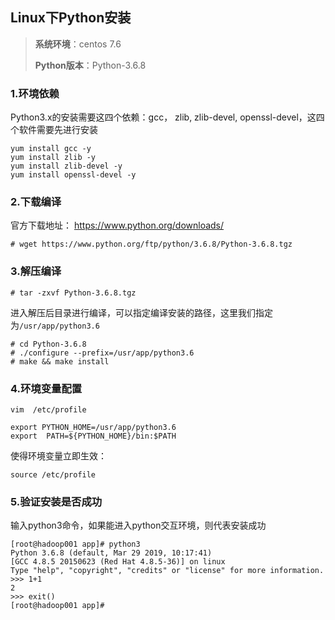 ## Linux下Python安装

>**系统环境**：centos 7.6
>
>**Python版本**：Python-3.6.8

### 1.环境依赖

Python3.x的安装需要这四个依赖：gcc， zlib, zlib-devel, openssl-devel，这四个软件需要先进行安装

```shell
yum install gcc -y
yum install zlib -y
yum install zlib-devel -y
yum install openssl-devel -y
```

### 2.下载编译

官方下载地址： https://www.python.org/downloads/

```shell
# wget https://www.python.org/ftp/python/3.6.8/Python-3.6.8.tgz
```

### 3.解压编译

```shell
# tar -zxvf Python-3.6.8.tgz
```

进入解压后目录进行编译，可以指定编译安装的路径，这里我们指定为`/usr/app/python3.6`

```shell
# cd Python-3.6.8
# ./configure --prefix=/usr/app/python3.6
# make && make install
```

### 4.环境变量配置

```shell
vim  /etc/profile
```

```shell
export PYTHON_HOME=/usr/app/python3.6
export  PATH=${PYTHON_HOME}/bin:$PATH
```

使得环境变量立即生效：

```shell
source /etc/profile
```

### 5.验证安装是否成功

输入python3命令，如果能进入python交互环境，则代表安装成功

```shell
[root@hadoop001 app]# python3
Python 3.6.8 (default, Mar 29 2019, 10:17:41)
[GCC 4.8.5 20150623 (Red Hat 4.8.5-36)] on linux
Type "help", "copyright", "credits" or "license" for more information.
>>> 1+1
2
>>> exit()
[root@hadoop001 app]#
```

